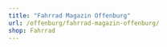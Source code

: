 ```yaml
---
title: "Fahrrad Magazin Offenburg"
url: /offenburg/fahrrad-magazin-offenburg/
shop: Fahrrad
---
```

